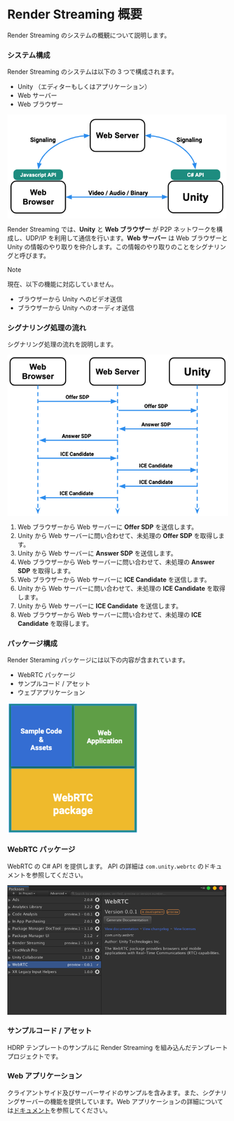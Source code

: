 # Render Streaming 概要

Render Streaming のシステムの概観について説明します。

### システム構成

Render Streaming のシステムは以下の 3 つで構成されます。

- Unity （エディターもしくはアプリケーション）
- Web サーバー
- Web ブラウザー

<img src="../images/renderstreaming_overview.png" width=500 align=center>

Render Streaming では、**Unity** と **Web ブラウザー** が P2P ネットワークを構成し、UDP/IP を利用して通信を行います。**Web サーバー** は Web ブラウザーと Unity の情報のやり取りを仲介します。この情報のやり取りのことをシグナリングと呼びます。

> [!NOTE]
> 現在、以下の機能に対応していません。
>
> - ブラウザーから Unity へのビデオ送信
> - ブラウザーから Unity へのオーディオ送信

### シグナリング処理の流れ

シグナリング処理の流れを説明します。

 <img src="../images/renderstreaming_sequence.png" width=600 align=center>

1. Web ブラウザーから Web サーバーに **Offer SDP** を送信します。
2. Unity から Web サーバーに問い合わせて、未処理の **Offer SDP** を取得します。
3. Unity から Web サーバーに **Answer SDP** を送信します。
4. Web ブラウザーから Web サーバーに問い合わせて、未処理の **Answer SDP** を取得します。
5. Web ブラウザーから Web サーバーに **ICE Candidate** を送信します。
6. Unity から Web サーバーに問い合わせて、未処理の **ICE Candidate** を取得します。
7. Unity から Web サーバーに **ICE Candidate** を送信します。
8. Web ブラウザーから Web サーバーに問い合わせて、未処理の **ICE Candidate** を取得します。

### パッケージ構成

Render Steraming パッケージには以下の内容が含まれています。

- WebRTC パッケージ
- サンプルコード / アセット
- ウェブアプリケーション

<img src="../images/package_renderstreaming.png" width=300 align=center>

### WebRTC パッケージ

WebRTC の C# API を提供します。  API の詳細は `com.unity.webrtc` のドキュメントを参照してください。

<img src="../images/webrtc_package_manager.png" width=500 align=center>

### サンプルコード / アセット

HDRP テンプレートのサンプルに Render Streaming を組み込んだテンプレートプロジェクトです。

### Web アプリケーション

クライアントサイド及びサーバーサイドのサンプルを含みます。また、シグナリングサーバーの機能を提供しています。Web アプリケーションの詳細については[ドキュメント](webserver.md)を参照してください。
